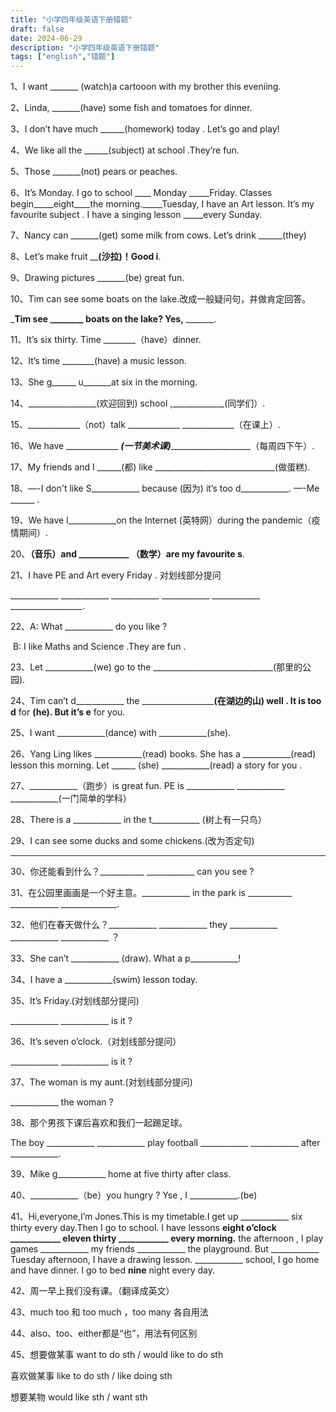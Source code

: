 ```yaml
---
title: "小学四年级英语下册错题"
draft: false
date: 2024-06-29
description: "小学四年级英语下册错题"
tags: ["english","错题"]
---
```




1、I want _______ (watch)a cartooon with my brother this eveniing.

2、Linda, _______(have) some fish and tomatoes for dinner.

3、I don’t have much ______(homework) today . Let’s go and play!

4、We like all the ______(subject) at school .They’re fun.

5、Those _______(not) pears or peaches.

6、It’s Monday. I go to school ____ Monday _____Friday. Classes begin_____eight____the morning._____Tuesday, I have an Art lesson. It’s my favourite subject . I have a singing lesson _____every Sunday.

7、Nancy can _______(get) some milk from cows. Let’s drink ______(they)

8、Let’s make fruit ________(沙拉)！Good i______.

9、Drawing pictures _______(be) great fun.

10、Tim can see some boats on the lake.改成一般疑问句，并做肯定回答。

_______Tim see ________ boats on the lake? Yes,______  _______.

11、It’s six thirty. Time ________（have）dinner.

12、It’s time ________(have) a music lesson.

13、She g______ u_______at six in the morning.

14、_________________(欢迎回到) school ,_____________(同学们）.

15、_____________（not）talk _____________ _____________（在课上）.

16、We have _____________ _____________(一节美术课)_________________________________（每周四下午）.

17、My friends and I ______(都) like ______________________________(做蛋糕).

18、—-I don't like S____________ because (因为) it’s too d____________.  —-Me ______ .

19、We have l____________on the Internet (英特网）during the pandemic（疫情期间）.

20、____________（音乐）and ____________ （数学）are my favourite s____________.

21、I have PE and Art every Friday . 对划线部分提问

____________ ____________ ____________ ____________ ____________ __________________.

22、A: What ____________ do you like ?

​        B: I like Maths and Science .They are fun .

23、Let ____________(we) go to the ______________________________(那里的公园).

24、Tim can’t d____________ the ______________________________(在湖边的山) well . It is too d____________ for ______(he). But it’s e______ for you.

25、I want ____________(dance) with ____________(she).

26、Yang Ling likes ____________(read) books. She has a ____________(read) lesson this morning. Let ______ (she) ____________(read) a story for you .

27、____________（跑步）is great fun. PE is ____________ ____________ ____________(一门简单的学科）

28、There is a ____________ in the t____________  (树上有一只鸟）

29、I can see some ducks and some chickens.(改为否定句)

________________________________________________________________________

30、你还能看到什么？___________ ____________ can you see ?

31、在公园里画画是一个好主意。____________ in the park is ___________ ____________ ______________.

32、他们在春天做什么？____________ ____________ they ____________ ____________ ____________ ？

33、She can’t ____________ (draw). What a p____________!

34、I have a ____________(swim) lesson today.

35、It’s Friday.(对划线部分提问)

____________ ____________ is it ?

36、It’s seven o’clock.（对划线部分提问）

____________ ____________ is it ?

37、The woman is my aunt.(对划线部分提问)

____________ the woman ?

38、那个男孩下课后喜欢和我们一起踢足球。

The boy ____________ ____________ play football ____________ ____________ after ____________.

39、Mike g____________ home at five thirty after class.

40、____________（be）you hungry ? Yse , I ____________.(be)

41、Hi,everyone,I’m Jones.This is my timetable.I get up ____________ six thirty every day.Then I go to school. I have lessons ____________eight o’clock ____________ eleven thirty ____________ every morning.____________ the afternoon , I play games ____________ my friends ____________ the playground. But ____________ Tuesday afternoon, I have a drawing lesson. ____________ school, I go home and have dinner. I go to bed ____________nine____________ night every day.

42、周一早上我们没有课。（翻译成英文）

43、much too 和 too much ，too many  各自用法

44、also、too、either都是“也”，用法有何区别

45、想要做某事  want to do sth  /  would like to do sth

  喜欢做某事 like to do sth / like doing sth

  想要某物  would like sth / want sth
